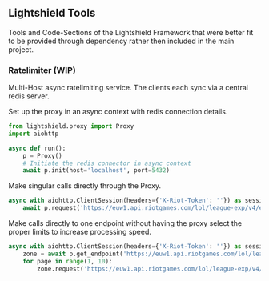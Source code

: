 ## Lightshield Tools

Tools and Code-Sections of the Lightshield Framework that were better fit to be provided through dependency
rather then included in the main project.



### Ratelimiter (WIP)

Multi-Host async ratelimiting service. The clients each sync via a central redis server. 

Set up the proxy in an async context with redis connection details.
```python
from lightshield.proxy import Proxy
import aiohttp

async def run():
    p = Proxy()
    # Initiate the redis connector in async context
    await p.init(host='localhost', port=5432)
```

Make singular calls directly through the Proxy.
```python
async with aiohttp.ClientSession(headers={'X-Riot-Token': ''}) as session:
    await p.request('https://euw1.api.riotgames.com/lol/league-exp/v4/entries/RANKED_SOLO_5x5/SILVER/I', session=session)
```

Make calls directly to one endpoint without having the proxy select the proper limits to 
increase processing speed.
```python
async with aiohttp.ClientSession(headers={'X-Riot-Token': ''}) as session:
    zone = await p.get_endpoint('https://euw1.api.riotgames.com/lol/league-exp/v4/entries/')
    for page in range(1, 10):
        zone.request('https://euw1.api.riotgames.com/lol/league-exp/v4/entries/RANKED_SOLO_5x5/SILVER/I?page=%s' % page, session)
```

